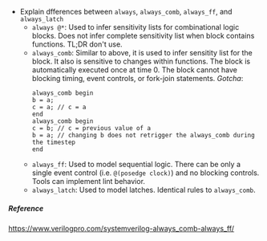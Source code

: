 - Explain dfferences between `always`, `always_comb`, `always_ff`, and
  `always_latch`
  - `always @*`: Used to infer sensitivity lists for combinational logic
    blocks.  Does not infer complete sensitivity list when block contains
    functions. TL;DR don't use.
  - `always_comb`: Similar to above, it is used to infer sensitity list for the
    block.  It also is sensitive to changes within functions. The block is
    automatically executed once at time 0. The block cannot have blocking timing,
    event controls, or fork-join statements.
    *Gotcha*:
    ~~~~
    always_comb begin
    b = a;
    c = a; // c = a
    end
    always_comb begin
    c = b; // c = previous value of a
    b = a; // changing b does not retrigger the always_comb during the timestep
    end
    ~~~~
  - `always_ff`: Used to model sequential logic.  There can be only a single
    event control (i.e. `@(posedge clock)`) and no blocking controls.  Tools
    can implement lint behavior.
  - `always_latch`:  Used to model latches.  Identical rules to `always_comb`.

##### Reference
https://www.verilogpro.com/systemverilog-always_comb-always_ff/
